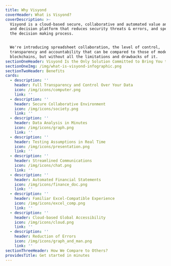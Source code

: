 ```yaml
---
title: Why Visyond
coverHeader: What is Visyond?
coverDescription: >-
  Visyond is a cloud-based secure, collaborative and automated value analysis
  and decision platform that reduces security threats & errors, and speeds up
  the decision making process.


  We're introducing spreadsheet collaboration, the level of control,
  transparency and accountability that can be compared to those of modern
  blockchains, but without all the limitations and drawbacks of it.
sectionOneHeader: Visyond Is the Only Solution Committed to Bring You the Best of All Worlds
sectionOneImg: /img/what-is-visyond-infographic.png
sectionTwoHeader: Benefits
cards:
  - description: ''
    header: Full Transparency and Control Over Your Data
    icon: /img/icons/computer.png
    link: ''
  - description: ''
    header: Secure Collaborative Environment
    icon: /img/icons/society.png
    link: ''
  - description: ''
    header: Data Analysis in Minutes
    icon: /img/icons/graph.png
    link: ''
  - description: ''
    header: Testing Assumptions in Real Time
    icon: /img/icons/presentation.png
    link: ''
  - description: ''
    header: Streamlined Communications
    icon: /img/icons/chat.png
    link: ''
  - description: ''
    header: Automated Financial Statements
    icon: /img/icons/finance_doc.png
    link: ''
  - description: ''
    header: Familiar Excel-Compatible Experience
    icon: /img/icons/excel_comp.png
    link: ''
  - description: ''
    header: Cloud-based Global Accessibility
    icon: /img/icons/cloud.png
    link: ''
  - description: ''
    header: Reduction of Errors
    icon: /img/icons/graph_and_man.png
    link: ''
sectionThreeHeader: How We Compare to Others?
providesTitle: Get started in minutes
---
```


